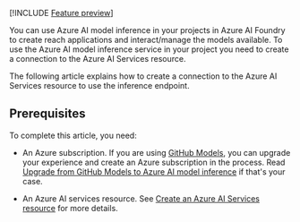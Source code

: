 [!INCLUDE [Feature preview](../../../../ai-studio/includes/feature-preview.md)]

You can use Azure AI model inference in your projects in Azure AI Foundry to create reach applications and interact/manage the models available. To use the Azure AI model inference service in your project you need to create a connection to the Azure AI Services resource.

The following article explains how to create a connection to the Azure AI Services resource to use the inference endpoint.

## Prerequisites

To complete this article, you need:

* An Azure subscription. If you are using [GitHub Models](https://docs.github.com/en/github-models/), you can upgrade your experience and create an Azure subscription in the process. Read [Upgrade from GitHub Models to Azure AI model inference](../../how-to/quickstart-github-models.md) if that's your case.

* An Azure AI services resource. See [Create an Azure AI Services resource](../../../../ai-services/multi-service-resource.md??context=/azure/ai-services/model-inference/context/context) for more details.